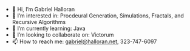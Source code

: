 - 👋 Hi, I’m Gabriel Halloran
- 👀 I’m interested in: Procdeural Generation, Simulations, Fractals, and Recursive Algorithms
- 🌱 I’m currently learning: Java
- 💞️ I’m looking to collaborate on: Victorum
- 📫 How to reach me: gabriel@halloran.net, 323-747-6097
